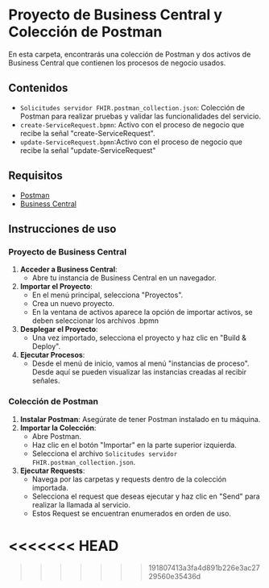 # Proyecto de Business Central y Colección de Postman

En esta carpeta, encontrarás una colección de Postman y dos activos de Business Central que contienen los procesos de negocio usados. 

## Contenidos

- `Solicitudes servidor FHIR.postman_collection.json`: Colección de Postman para realizar pruebas y validar las funcionalidades del servicio.
- `create-ServiceRequest.bpmn`: Activo con el proceso de negocio que recibe la señal "create-ServiceRequest".
- `update-ServiceRequest.bpmn`:Activo con el proceso de negocio que recibe la señal "update-ServiceRequest"

## Requisitos

- [Postman](https://www.postman.com/downloads/)
- [Business Central](https://www.jbpm.org/)

## Instrucciones de uso

### Proyecto de Business Central

1. **Acceder a Business Central**:
   - Abre tu instancia de Business Central en un navegador.
2. **Importar el Proyecto**:
   - En el menú principal, selecciona "Proyectos".
   - Crea un nuevo proyecto.
   - En la ventana de activos aparece la opción de importar activos, se deben seleccionar los archivos .bpmn
4. **Desplegar el Proyecto**:
   - Una vez importado, selecciona el proyecto y haz clic en "Build & Deploy".
5. **Ejecutar Procesos**:
   - Desde el menú de inicio, vamos al menú "instancias de proceso". Desde aquí se pueden visualizar las instancias creadas al recibir señales.

### Colección de Postman

1. **Instalar Postman**: Asegúrate de tener Postman instalado en tu máquina.
2. **Importar la Colección**:
   - Abre Postman.
   - Haz clic en el botón "Importar" en la parte superior izquierda.
   - Selecciona el archivo `Solicitudes servidor FHIR.postman_collection.json`.
3. **Ejecutar Requests**:
   - Navega por las carpetas y requests dentro de la colección importada.
   - Selecciona el request que deseas ejecutar y haz clic en "Send" para realizar la llamada al servicio.
   - Estos Request se encuentran enumerados en orden de uso.

<<<<<<< HEAD
=======

>>>>>>> 191807413a3fa4d891b226e3ac2729560e35436d
